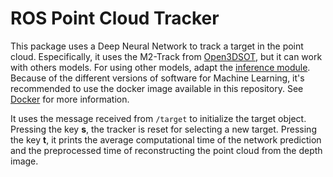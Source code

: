# ROS Point Cloud Tracker

This package uses a Deep Neural Network to track a target in the point cloud. Especifically, it uses the M2-Track from [Open3DSOT](https://github.com/Ghostish/Open3DSOT), but it can work with others models. For using other models, adapt the [inference module](src/inference/__init__.py). Because of the different versions of software for Machine Learning, it's recommended to use the docker image available in this repository. See [Docker](https://docs.docker.com/) for more information.

It uses the message received from `/target` to initialize the target object. Pressing the key **s**, the tracker is reset for selecting a new target. Pressing the key **t**, it prints the average computational time of the network prediction and the preprocessed time of reconstructing the point cloud from the depth image.



